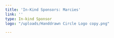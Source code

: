 ```yaml
---
title: 'In-Kind Sponsors: Marcies'
link: ''
type: In-kind Sponsor
logo: "/uploads/Handdrawn Circle Logo copy.png"

---
```


